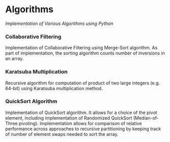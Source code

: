 # Algorithms
 *Implementation of Various Algorithms using Python*

 ### Collaborative Filtering

 Implementation of Collaborative Filtering using Merge-Sort algorithm. As part of implementation, the sorting algorithm counts number of inversions in an array.

 ### Karatsuba Multiplication
 
 Recursive algorithm for computation of product of two large integers (e.g. 64-bit) using Karatsuba multiplication method.

 ### QuickSort Algorithm

 Implementation of QuickSort algorithm. It allows for a choice of the pivot element, including implementation of Randomized QuickSort (Median-of-Three pivoting). Implementation allows for comparison of relative performance across approaches to recursive partitioning by keeping track of number of element swaps needed to sort the array. 